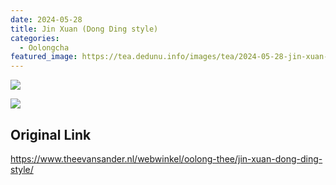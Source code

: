 ```yaml
---
date: 2024-05-28
title: Jin Xuan (Dong Ding style)
categories:
  - Oolongcha
featured_image: https://tea.dedunu.info/images/tea/2024-05-28-jin-xuan-dong-ding-1.jpeg
---
```


![](https://tea.dedunu.info/images/tea/2024-05-28-jin-xuan-dong-ding-2.jpeg)

![](https://tea.dedunu.info/images/tea/2024-05-28-jin-xuan-dong-ding-3.jpeg)

## Original Link

<https://www.theevansander.nl/webwinkel/oolong-thee/jin-xuan-dong-ding-style/>

